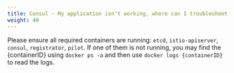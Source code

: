 ```yaml
---
title: Consul - My application isn't working, where can I troubleshoot this?
weight: 40
---
```


Please ensure all required containers are running: `etcd`, `istio-apiserver`, `consul`, `registrator`, `pilot`. If one of them is not running, you may find the {containerID} using `docker ps -a` and then use `docker logs {containerID}` to read the logs.
